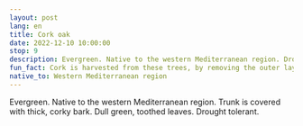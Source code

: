 ```yaml
---
layout: post
lang: en
title: Cork oak
date: 2022-12-10 10:00:00
stop: 9
description: Evergreen. Native to the western Mediterranean region. Drought tolerant.
fun_fact: Cork is harvested from these trees, by removing the outer layer of bark, produced by the cork cambium
native_to: Western Mediterranean region
---
```

Evergreen. Native to the western Mediterranean region. Trunk is covered with thick, corky bark. Dull green, toothed leaves. Drought tolerant.
